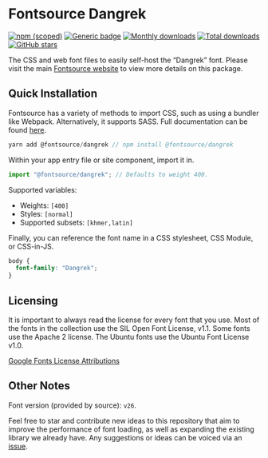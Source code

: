 # Fontsource Dangrek

[![npm (scoped)](https://img.shields.io/npm/v/@fontsource/dangrek?color=brightgreen)](https://www.npmjs.com/package/@fontsource/dangrek) [![Generic badge](https://img.shields.io/badge/fontsource-passing-brightgreen)](https://github.com/fontsource/fontsource) [![Monthly downloads](https://badgen.net/npm/dm/@fontsource/dangrek)](https://github.com/fontsource/fontsource) [![Total downloads](https://badgen.net/npm/dt/@fontsource/dangrek)](https://github.com/fontsource/fontsource) [![GitHub stars](https://img.shields.io/github/stars/fontsource/fontsource.svg?style=social&label=Star)](https://github.com/fontsource/fontsource/stargazers)

The CSS and web font files to easily self-host the “Dangrek” font. Please visit the main [Fontsource website](https://fontsource.org/fonts/dangrek) to view more details on this package.

## Quick Installation

Fontsource has a variety of methods to import CSS, such as using a bundler like Webpack. Alternatively, it supports SASS. Full documentation can be found [here](https://fontsource.org/docs/introduction).

```javascript
yarn add @fontsource/dangrek // npm install @fontsource/dangrek
```

Within your app entry file or site component, import it in.

```javascript
import "@fontsource/dangrek"; // Defaults to weight 400.
```

Supported variables:

- Weights: `[400]`
- Styles: `[normal]`
- Supported subsets: `[khmer,latin]`

Finally, you can reference the font name in a CSS stylesheet, CSS Module, or CSS-in-JS.

```css
body {
  font-family: "Dangrek";
}
```

## Licensing

It is important to always read the license for every font that you use.
Most of the fonts in the collection use the SIL Open Font License, v1.1. Some fonts use the Apache 2 license. The Ubuntu fonts use the Ubuntu Font License v1.0.

[Google Fonts License Attributions](https://fonts.google.com/attribution)

## Other Notes

Font version (provided by source): `v26`.

Feel free to star and contribute new ideas to this repository that aim to improve the performance of font loading, as well as expanding the existing library we already have. Any suggestions or ideas can be voiced via an [issue](https://github.com/fontsource/fontsource/issues).
